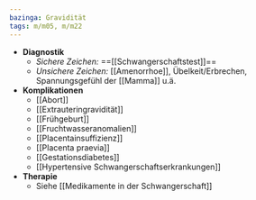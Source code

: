 ```yaml
---
bazinga: Gravidität
tags: m/m05, m/m22
---
```

- **Diagnostik**
	- *Sichere Zeichen:* ==[[Schwangerschaftstest]]==
	- *Unsichere Zeichen:* [[Amenorrhoe]], Übelkeit/Erbrechen, Spannungsgefühl der [[Mamma]] u.ä.
- **Komplikationen**
	- [[Abort]]
	- [[Extrauteringravidität]]
	- [[Frühgeburt]]
	- [[Fruchtwasseranomalien]]
	- [[Placentainsuffizienz]]
	- [[Placenta praevia]]
	- [[Gestationsdiabetes]]
	- [[Hypertensive Schwangerschaftserkrankungen]]
- **Therapie**
	- Siehe [[Medikamente in der Schwangerschaft]]